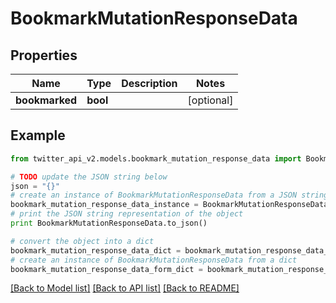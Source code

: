 # BookmarkMutationResponseData


## Properties
Name | Type | Description | Notes
------------ | ------------- | ------------- | -------------
**bookmarked** | **bool** |  | [optional] 

## Example

```python
from twitter_api_v2.models.bookmark_mutation_response_data import BookmarkMutationResponseData

# TODO update the JSON string below
json = "{}"
# create an instance of BookmarkMutationResponseData from a JSON string
bookmark_mutation_response_data_instance = BookmarkMutationResponseData.from_json(json)
# print the JSON string representation of the object
print BookmarkMutationResponseData.to_json()

# convert the object into a dict
bookmark_mutation_response_data_dict = bookmark_mutation_response_data_instance.to_dict()
# create an instance of BookmarkMutationResponseData from a dict
bookmark_mutation_response_data_form_dict = bookmark_mutation_response_data.from_dict(bookmark_mutation_response_data_dict)
```
[[Back to Model list]](../README.md#documentation-for-models) [[Back to API list]](../README.md#documentation-for-api-endpoints) [[Back to README]](../README.md)


